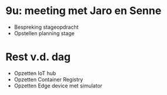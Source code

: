 # 9u: meeting met Jaro en Senne
- Bespreking stageopdracht
- Opstellen planning stage

# Rest v.d. dag
- Opzetten IoT hub
- Opzetten Container Registry
- Opzetten Edge device met simulator